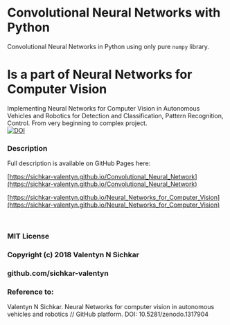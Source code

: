 # Convolutional Neural Networks with Python
Convolutional Neural Networks in Python using only pure `numpy` library.

# Is a part of Neural Networks for Computer Vision
Implementing Neural Networks for Computer Vision in Autonomous Vehicles and Robotics for Detection and Classification, Pattern Recognition, Control. From very beginning to complex project.
<br/>[![DOI](https://zenodo.org/badge/DOI/10.5281/zenodo.1317904.svg)](https://doi.org/10.5281/zenodo.1317904)

### <a id="description">Description</a>
Full description is available on GitHub Pages here:

[https://sichkar-valentyn.github.io/Convolutional_Neural_Network](https://sichkar-valentyn.github.io/Convolutional_Neural_Network)

[https://sichkar-valentyn.github.io/Neural_Networks_for_Computer_Vision](https://sichkar-valentyn.github.io/Neural_Networks_for_Computer_Vision)

<br/>

### MIT License
### Copyright (c) 2018 Valentyn N Sichkar
### github.com/sichkar-valentyn
### Reference to:
Valentyn N Sichkar. Neural Networks for computer vision in autonomous vehicles and robotics // GitHub platform. DOI: 10.5281/zenodo.1317904
